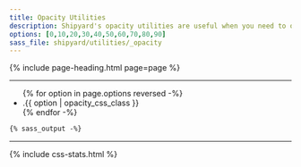 ```yaml
---
title: Opacity Utilities
description: Shipyard's opacity utilities are useful when you need to overwrite the default opacity of a component.
options: [0,10,20,30,40,50,60,70,80,90]
sass_file: shipyard/utilities/_opacity
---
```


{% include page-heading.html page=page %}

---

<ul class="col-container bold align-center">
  {% for option in page.options reversed -%}
    <li class="col col-20 mb-16">
      <div class="bg-gray-dark white rounded-sm p-8 o-{{ option | opacity_css_class }}">
        .{{ option | opacity_css_class }}
      </div>
    </li>
  {% endfor -%}
</ul>

```css
{% sass_output -%}
```

---

{% include css-stats.html %}
